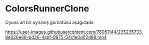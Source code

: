# ColorsRunnerClone


Oyuna ait bir oynanış görüntüsü aşağıdadır.

https://user-images.githubusercontent.com/76051144/235235733-9e026e68-bd36-4abf-9875-54cfe0d02d88.mp4

